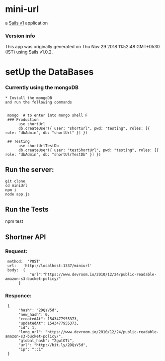 # mini-url

a [Sails v1](https://sailsjs.com) application



### Version info

This app was originally generated on Thu Nov 29 2018 11:52:48 GMT+0530 (IST) using Sails v1.0.2.

# setUp the DataBases

### Currently using the mongoDB
    * Install the mongoDB
    and run the following commands

    
     mongo  # to enter into mongo shell F
     ### Production
          use shortUrl
          db.createUser({ user: "shorturl", pwd: "testing", roles: [{ role: "dbAdmin", db: "shortUrl" }] })

     ## Testing
          use shortUrlTestDb
          db.createUser({ user: "testShortUrl", pwd: "testing", roles: [{ role: "dbAdmin", db: "shortUlrTestDb" }] })

## Run the server:

``` 
git clone 
cd miniUrl
npm i
node app.js
```

## Run the Tests

npm test


## Shortner API
### Request:      
     method:  'POST'
     url:   'http://localhost:1337/miniurl'
     body:  {
               "url":"https://www.devroom.io/2010/12/24/public-readable-amazon-s3-bucket-policy/"
          }

### Responce: 

     {
          "hash": "2DQsV5d",
          "new_hash": 0,
          "createdAt": 1543477955373,
          "updatedAt": 1543477955373,
          "id": 1,
          "long_url": "https://www.devroom.io/2010/12/24/public-readable-amazon-s3-bucket-policy/",
          "global_hash": "2gwtOTi",
          "url": "http://bit.ly/2DQsV5d",
          "ip": "::1"
     }

